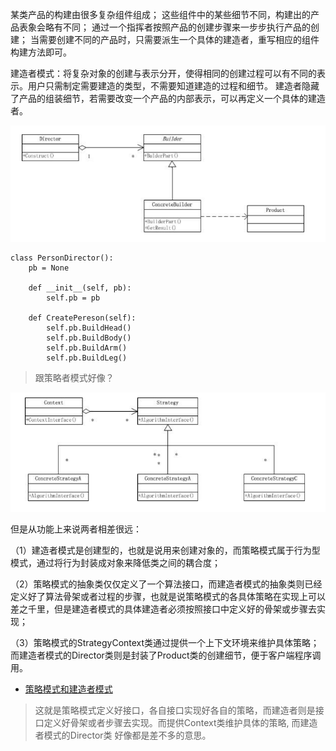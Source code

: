 某类产品的构建由很多复杂组件组成；
这些组件中的某些细节不同，构建出的产品表象会略有不同；
通过一个指挥者按照产品的创建步骤来一步步执行产品的创建；
当需要创建不同的产品时，只需要派生一个具体的建造者，重写相应的组件构建方法即可。


建造者模式：将复杂对象的创建与表示分开，使得相同的创建过程可以有不同的表示。用户只需制定需要建造的类型，不需要知道建造的过程和细节。
建造者隐藏了产品的组装细节，若需要改变一个产品的内部表示，可以再定义一个具体的建造者。

![](.建造者模式_images/fb888b6a.png)
```
class PersonDirector():
    pb = None

    def __init__(self, pb):
        self.pb = pb

    def CreatePereson(self):
        self.pb.BuildHead()
        self.pb.BuildBody()
        self.pb.BuildArm()
        self.pb.BuildLeg()
```

> 跟策略者模式好像？

![](.建造者模式_images/bf07e206.png)


但是从功能上来说两者相差很远：

（1）建造者模式是创建型的，也就是说用来创建对象的，而策略模式属于行为型模式，通过将行为封装成对象来降低类之间的耦合度；

（2）策略模式的抽象类仅仅定义了一个算法接口，而建造者模式的抽象类则已经定义好了算法骨架或者过程的步骤，也就是说策略模式的各具体策略在实现上可以差之千里，但是建造者模式的具体建造者必须按照接口中定义好的骨架或步骤去实现；

（3）策略模式的StrategyContext类通过提供一个上下文环境来维护具体策略；而建造者模式的Director类则是封装了Product类的创建细节，便于客户端程序调用。

- [策略模式和建造者模式](https://www.cnblogs.com/jjhe369/archive/2011/07/03/2096881.html)

> 这就是策略模式定义好接口，各自接口实现好各自的策略，而建造者则是接口定义好骨架或者步骤去实现。而提供Context类维护具体的策略, 而建造者模式的Director类 好像都是差不多的意思。
